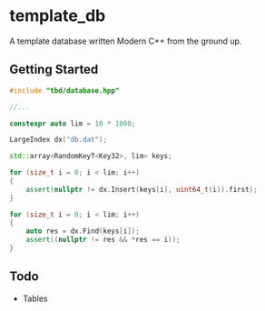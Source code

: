 # template_db
A template database written Modern C++ from the ground up.

## Getting Started

```cpp
#include "tbd/database.hpp"

//...

constexpr auto lim = 10 * 1000;

LargeIndex dx("db.dat");

std::array<RandomKeyT<Key32>, lim> keys;

for (size_t i = 0; i < lim; i++)
{
    assert(nullptr != dx.Insert(keys[i], uint64_t(i)).first);
}

for (size_t i = 0; i < lim; i++)
{
    auto res = dx.Find(keys[i]);
    assert((nullptr != res && *res == i));
}

```

## Todo
* Tables

